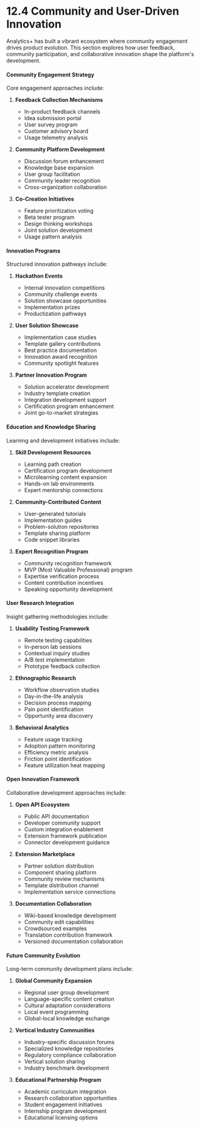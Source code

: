 # 12.4 Community and User-Driven Innovation

Analytics+ has built a vibrant ecosystem where community engagement drives product evolution. This section explores how user feedback, community participation, and collaborative innovation shape the platform's development.

#### Community Engagement Strategy

Core engagement approaches include:

1. **Feedback Collection Mechanisms**
   - In-product feedback channels
   - Idea submission portal
   - User survey program
   - Customer advisory board
   - Usage telemetry analysis

2. **Community Platform Development**
   - Discussion forum enhancement
   - Knowledge base expansion
   - User group facilitation
   - Community leader recognition
   - Cross-organization collaboration

3. **Co-Creation Initiatives**
   - Feature prioritization voting
   - Beta tester program
   - Design thinking workshops
   - Joint solution development
   - Usage pattern analysis

#### Innovation Programs

Structured innovation pathways include:

1. **Hackathon Events**
   - Internal innovation competitions
   - Community challenge events
   - Solution showcase opportunities
   - Implementation prizes
   - Productization pathways

2. **User Solution Showcase**
   - Implementation case studies
   - Template gallery contributions
   - Best practice documentation
   - Innovation award recognition
   - Community spotlight features

3. **Partner Innovation Program**
   - Solution accelerator development
   - Industry template creation
   - Integration development support
   - Certification program enhancement
   - Joint go-to-market strategies

#### Education and Knowledge Sharing

Learning and development initiatives include:

1. **Skill Development Resources**
   - Learning path creation
   - Certification program development
   - Microlearning content expansion
   - Hands-on lab environments
   - Expert mentorship connections

2. **Community-Contributed Content**
   - User-generated tutorials
   - Implementation guides
   - Problem-solution repositories
   - Template sharing platform
   - Code snippet libraries

3. **Expert Recognition Program**
   - Community recognition framework
   - MVP (Most Valuable Professional) program
   - Expertise verification process
   - Content contribution incentives
   - Speaking opportunity development

#### User Research Integration

Insight gathering methodologies include:

1. **Usability Testing Framework**
   - Remote testing capabilities
   - In-person lab sessions
   - Contextual inquiry studies
   - A/B test implementation
   - Prototype feedback collection

2. **Ethnographic Research**
   - Workflow observation studies
   - Day-in-the-life analysis
   - Decision process mapping
   - Pain point identification
   - Opportunity area discovery

3. **Behavioral Analytics**
   - Feature usage tracking
   - Adoption pattern monitoring
   - Efficiency metric analysis
   - Friction point identification
   - Feature utilization heat mapping

#### Open Innovation Framework

Collaborative development approaches include:

1. **Open API Ecosystem**
   - Public API documentation
   - Developer community support
   - Custom integration enablement
   - Extension framework publication
   - Connector development guidance

2. **Extension Marketplace**
   - Partner solution distribution
   - Component sharing platform
   - Community review mechanisms
   - Template distribution channel
   - Implementation service connections

3. **Documentation Collaboration**
   - Wiki-based knowledge development
   - Community edit capabilities
   - Crowdsourced examples
   - Translation contribution framework
   - Versioned documentation collaboration

#### Future Community Evolution

Long-term community development plans include:

1. **Global Community Expansion**
   - Regional user group development
   - Language-specific content creation
   - Cultural adaptation considerations
   - Local event programming
   - Global-local knowledge exchange

2. **Vertical Industry Communities**
   - Industry-specific discussion forums
   - Specialized knowledge repositories
   - Regulatory compliance collaboration
   - Vertical solution sharing
   - Industry benchmark development

3. **Educational Partnership Program**
   - Academic curriculum integration
   - Research collaboration opportunities
   - Student engagement initiatives
   - Internship program development
   - Educational licensing options 